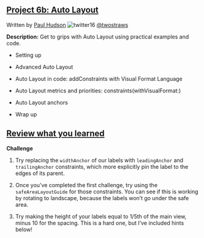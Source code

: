 ## [Project 6b: Auto Layout](https://www.hackingwithswift.com/read/6/overview)
Written by [Paul Hudson](https://www.hackingwithswift.com/about)  ![twitter16](https://github.com/juliangyurov/PH-Project6a/assets/13259596/445c8ea0-65c4-4dba-8e1f-3f2750f0ef51)
  [@twostraws](https://twitter.com/twostraws)

**Description:** Get to grips with Auto Layout using practical examples and code.

- Setting up

- Advanced Auto Layout

- Auto Layout in code: addConstraints with Visual Format Language

- Auto Layout metrics and priorities: constraints(withVisualFormat:)

- Auto Layout anchors

- Wrap up

## [Review what you learned](https://www.hackingwithswift.com/review/hws/project-6-auto-layout)

**Challenge**

1. Try replacing the `widthAnchor` of our labels with `leadingAnchor` and `trailingAnchor` constraints, which more explicitly pin the label to the edges of its parent.

2. Once you’ve completed the first challenge, try using the `safeAreaLayoutGuide` for those constraints. You can see if this is working by rotating to landscape, because the labels won’t go under the safe area.

3. Try making the height of your labels equal to 1/5th of the main view, minus 10 for the spacing. This is a hard one, but I’ve included hints below!
